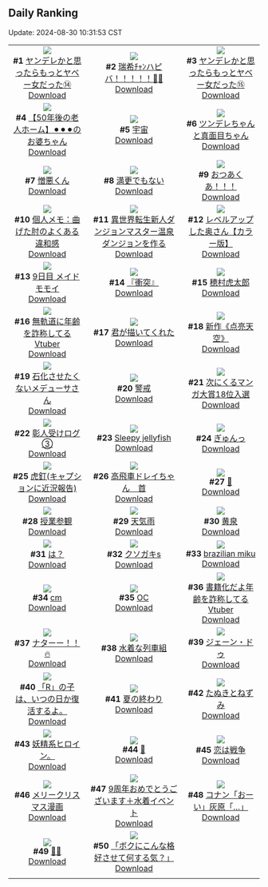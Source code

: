 ## Daily Ranking
Update: 2024-08-30 10:31:53 CST

|      |      |      |
| :----: | :----: | :----: |
| ![](https://i.pixiv.re/c/240x480/img-master/img/2024/08/27/00/01/07/121865401_p0_master1200.jpg)<br>**#1** [ヤンデレかと思ったらもっとヤベー女だった⑭](https://www.pixiv.net/artworks/121865401)<br>[Download](https://i.pixiv.re/img-original/img/2024/08/27/00/01/07/121865401_p0.png) | ![](https://i.pixiv.re/c/240x480/img-master/img/2024/08/27/00/00/02/121865194_p0_master1200.jpg)<br>**#2** [瑞希ﾁｬﾝハピバ！！！！！🎂🎉](https://www.pixiv.net/artworks/121865194)<br>[Download](https://i.pixiv.re/img-original/img/2024/08/27/00/00/02/121865194_p0.jpg) | ![](https://i.pixiv.re/c/240x480/img-master/img/2024/08/28/00/01/02/121894114_p0_master1200.jpg)<br>**#3** [ヤンデレかと思ったらもっとヤベー女だった⑮](https://www.pixiv.net/artworks/121894114)<br>[Download](https://i.pixiv.re/img-original/img/2024/08/28/00/01/02/121894114_p0.png) |
| ![](https://i.pixiv.re/c/240x480/img-master/img/2024/08/27/12/00/25/121876723_p0_master1200.jpg)<br>**#4** [【50年後の老人ホーム】⚫︎⚫︎⚫︎のお婆ちゃん](https://www.pixiv.net/artworks/121876723)<br>[Download](https://i.pixiv.re/img-original/img/2024/08/27/12/00/25/121876723_p0.jpg) | ![](https://i.pixiv.re/c/240x480/img-master/img/2024/08/27/00/00/04/121865201_p0_master1200.jpg)<br>**#5** [宇宙](https://www.pixiv.net/artworks/121865201)<br>[Download](https://i.pixiv.re/img-original/img/2024/08/27/00/00/04/121865201_p0.jpg) | ![](https://i.pixiv.re/c/240x480/img-master/img/2024/08/27/23/19/14/121892698_p0_master1200.jpg)<br>**#6** [ツンデレちゃんと真面目ちゃん](https://www.pixiv.net/artworks/121892698)<br>[Download](https://i.pixiv.re/img-original/img/2024/08/27/23/19/14/121892698_p0.jpg) |
| ![](https://i.pixiv.re/c/240x480/img-master/img/2024/08/27/00/15/48/121866095_p0_master1200.jpg)<br>**#7** [憎悪くん](https://www.pixiv.net/artworks/121866095)<br>[Download](https://i.pixiv.re/img-original/img/2024/08/27/00/15/48/121866095_p0.png) | ![](https://i.pixiv.re/c/240x480/img-master/img/2024/08/27/00/00/32/121865321_p0_master1200.jpg)<br>**#8** [満更でもない](https://www.pixiv.net/artworks/121865321)<br>[Download](https://i.pixiv.re/img-original/img/2024/08/27/00/00/32/121865321_p0.jpg) | ![](https://i.pixiv.re/c/240x480/img-master/img/2024/08/28/22/00/02/121918054_p0_master1200.jpg)<br>**#9** [おつあくあ！！！](https://www.pixiv.net/artworks/121918054)<br>[Download](https://i.pixiv.re/img-original/img/2024/08/28/22/00/02/121918054_p0.png) |
| ![](https://i.pixiv.re/c/240x480/img-master/img/2024/08/27/05/30/06/121871702_p0_master1200.jpg)<br>**#10** [個人メモ：曲げた肘のよくある違和感](https://www.pixiv.net/artworks/121871702)<br>[Download](https://i.pixiv.re/img-original/img/2024/08/27/05/30/06/121871702_p0.jpg) | ![](https://i.pixiv.re/c/240x480/img-master/img/2024/08/27/15/03/40/121879702_p0_master1200.jpg)<br>**#11** [異世界転生新人ダンジョンマスター温泉ダンジョンを作る](https://www.pixiv.net/artworks/121879702)<br>[Download](https://i.pixiv.re/img-original/img/2024/08/27/15/03/40/121879702_p0.jpg) | ![](https://i.pixiv.re/c/240x480/img-master/img/2024/08/27/00/04/28/121865672_p0_master1200.jpg)<br>**#12** [レベルアップした奥さん【カラー版】](https://www.pixiv.net/artworks/121865672)<br>[Download](https://i.pixiv.re/img-original/img/2024/08/27/00/04/28/121865672_p0.jpg) |
| ![](https://i.pixiv.re/c/240x480/img-master/img/2024/08/27/00/00/19/121865270_p0_master1200.jpg)<br>**#13** [9日目 メイドモモイ](https://www.pixiv.net/artworks/121865270)<br>[Download](https://i.pixiv.re/img-original/img/2024/08/27/00/00/19/121865270_p0.png) | ![](https://i.pixiv.re/c/240x480/img-master/img/2024/08/27/08/09/01/121873627_p0_master1200.jpg)<br>**#14** [『衝突』](https://www.pixiv.net/artworks/121873627)<br>[Download](https://i.pixiv.re/img-original/img/2024/08/27/08/09/01/121873627_p0.png) | ![](https://i.pixiv.re/c/240x480/img-master/img/2024/08/27/10/59/07/121875733_p0_master1200.jpg)<br>**#15** [穂村虎太郎](https://www.pixiv.net/artworks/121875733)<br>[Download](https://i.pixiv.re/img-original/img/2024/08/27/10/59/07/121875733_p0.png) |
| ![](https://i.pixiv.re/c/240x480/img-master/img/2024/08/27/20/04/02/121886279_p0_master1200.jpg)<br>**#16** [無軌道に年齢を詐称してるVtuber](https://www.pixiv.net/artworks/121886279)<br>[Download](https://i.pixiv.re/img-original/img/2024/08/27/20/04/02/121886279_p0.png) | ![](https://i.pixiv.re/c/240x480/img-master/img/2024/08/28/00/00/13/121893988_p0_master1200.jpg)<br>**#17** [君が描いてくれた](https://www.pixiv.net/artworks/121893988)<br>[Download](https://i.pixiv.re/img-original/img/2024/08/28/00/00/13/121893988_p0.jpg) | ![](https://i.pixiv.re/c/240x480/img-master/img/2024/08/27/00/57/10/121867383_p0_master1200.jpg)<br>**#18** [新作《点亮天空》](https://www.pixiv.net/artworks/121867383)<br>[Download](https://i.pixiv.re/img-original/img/2024/08/27/00/57/10/121867383_p0.jpg) |
| ![](https://i.pixiv.re/c/240x480/img-master/img/2024/08/27/20/03/20/121886260_p0_master1200.jpg)<br>**#19** [石化させたくないメデューサさん](https://www.pixiv.net/artworks/121886260)<br>[Download](https://i.pixiv.re/img-original/img/2024/08/27/20/03/20/121886260_p0.jpg) | ![](https://i.pixiv.re/c/240x480/img-master/img/2024/08/27/20/30/01/121887039_p0_master1200.jpg)<br>**#20** [警戒](https://www.pixiv.net/artworks/121887039)<br>[Download](https://i.pixiv.re/img-original/img/2024/08/27/20/30/01/121887039_p0.jpg) | ![](https://i.pixiv.re/c/240x480/img-master/img/2024/08/28/20/58/49/121915887_p0_master1200.jpg)<br>**#21** [次にくるマンガ大賞18位入選](https://www.pixiv.net/artworks/121915887)<br>[Download](https://i.pixiv.re/img-original/img/2024/08/28/20/58/49/121915887_p0.jpg) |
| ![](https://i.pixiv.re/c/240x480/img-master/img/2024/08/27/22/16/20/121890696_p0_master1200.jpg)<br>**#22** [彰人受けログ③](https://www.pixiv.net/artworks/121890696)<br>[Download](https://i.pixiv.re/img-original/img/2024/08/27/22/16/20/121890696_p0.jpg) | ![](https://i.pixiv.re/c/240x480/img-master/img/2024/08/27/20/22/04/121886801_p0_master1200.jpg)<br>**#23** [Sleepy jellyfish](https://www.pixiv.net/artworks/121886801)<br>[Download](https://i.pixiv.re/img-original/img/2024/08/27/20/22/04/121886801_p0.jpg) | ![](https://i.pixiv.re/c/240x480/img-master/img/2024/08/28/12/15/15/121905197_p0_master1200.jpg)<br>**#24** [ぎゅんっ](https://www.pixiv.net/artworks/121905197)<br>[Download](https://i.pixiv.re/img-original/img/2024/08/28/12/15/15/121905197_p0.png) |
| ![](https://i.pixiv.re/c/240x480/img-master/img/2024/08/27/15/19/30/121879945_p0_master1200.jpg)<br>**#25** [虎釘(キャプションに近況報告)](https://www.pixiv.net/artworks/121879945)<br>[Download](https://i.pixiv.re/img-original/img/2024/08/27/15/19/30/121879945_p0.jpg) | ![](https://i.pixiv.re/c/240x480/img-master/img/2024/08/27/23/32/28/121893113_p0_master1200.jpg)<br>**#26** [高飛車ドレイちゃん　首](https://www.pixiv.net/artworks/121893113)<br>[Download](https://i.pixiv.re/img-original/img/2024/08/27/23/32/28/121893113_p0.png) | ![](https://i.pixiv.re/c/240x480/img-master/img/2024/08/27/00/00/46/121865354_p0_master1200.jpg)<br>**#27** [🧸](https://www.pixiv.net/artworks/121865354)<br>[Download](https://i.pixiv.re/img-original/img/2024/08/27/00/00/46/121865354_p0.png) |
| ![](https://i.pixiv.re/c/240x480/img-master/img/2024/08/27/21/20/14/121888724_p0_master1200.jpg)<br>**#28** [授業参観](https://www.pixiv.net/artworks/121888724)<br>[Download](https://i.pixiv.re/img-original/img/2024/08/27/21/20/14/121888724_p0.png) | ![](https://i.pixiv.re/c/240x480/img-master/img/2024/08/28/00/16/02/121894768_p0_master1200.jpg)<br>**#29** [天気雨](https://www.pixiv.net/artworks/121894768)<br>[Download](https://i.pixiv.re/img-original/img/2024/08/28/00/16/02/121894768_p0.jpg) | ![](https://i.pixiv.re/c/240x480/img-master/img/2024/08/27/12/00/08/121876672_p0_master1200.jpg)<br>**#30** [黄泉](https://www.pixiv.net/artworks/121876672)<br>[Download](https://i.pixiv.re/img-original/img/2024/08/27/12/00/08/121876672_p0.jpg) |
| ![](https://i.pixiv.re/c/240x480/img-master/img/2024/08/28/09/21/45/121902508_p0_master1200.jpg)<br>**#31** [は？](https://www.pixiv.net/artworks/121902508)<br>[Download](https://i.pixiv.re/img-original/img/2024/08/28/09/21/45/121902508_p0.jpg) | ![](https://i.pixiv.re/c/240x480/img-master/img/2024/08/28/00/00/42/121894064_p0_master1200.jpg)<br>**#32** [クソガキs](https://www.pixiv.net/artworks/121894064)<br>[Download](https://i.pixiv.re/img-original/img/2024/08/28/00/00/42/121894064_p0.jpg) | ![](https://i.pixiv.re/c/240x480/img-master/img/2024/08/27/02/29/57/121869402_p0_master1200.jpg)<br>**#33** [brazilian miku](https://www.pixiv.net/artworks/121869402)<br>[Download](https://i.pixiv.re/img-original/img/2024/08/27/02/29/57/121869402_p0.png) |
| ![](https://i.pixiv.re/c/240x480/img-master/img/2024/08/27/21/13/50/121888514_p0_master1200.jpg)<br>**#34** [cm](https://www.pixiv.net/artworks/121888514)<br>[Download](https://i.pixiv.re/img-original/img/2024/08/27/21/13/50/121888514_p0.png) | ![](https://i.pixiv.re/c/240x480/img-master/img/2024/08/27/00/00/24/121865289_p0_master1200.jpg)<br>**#35** [OC](https://www.pixiv.net/artworks/121865289)<br>[Download](https://i.pixiv.re/img-original/img/2024/08/27/00/00/24/121865289_p0.png) | ![](https://i.pixiv.re/c/240x480/img-master/img/2024/08/28/21/15/26/121916487_p0_master1200.jpg)<br>**#36** [書籍化だよ年齢を詐称してるVtuber](https://www.pixiv.net/artworks/121916487)<br>[Download](https://i.pixiv.re/img-original/img/2024/08/28/21/15/26/121916487_p0.png) |
| ![](https://i.pixiv.re/c/240x480/img-master/img/2024/08/28/19/30/30/121913405_p0_master1200.jpg)<br>**#37** [ナターー！！🔥](https://www.pixiv.net/artworks/121913405)<br>[Download](https://i.pixiv.re/img-original/img/2024/08/28/19/30/30/121913405_p0.png) | ![](https://i.pixiv.re/c/240x480/img-master/img/2024/08/27/20/32/35/121887123_p0_master1200.jpg)<br>**#38** [水着な列車組](https://www.pixiv.net/artworks/121887123)<br>[Download](https://i.pixiv.re/img-original/img/2024/08/27/20/32/35/121887123_p0.jpg) | ![](https://i.pixiv.re/c/240x480/img-master/img/2024/08/27/00/21/28/121866265_p0_master1200.jpg)<br>**#39** [ジェーン・ドゥ](https://www.pixiv.net/artworks/121866265)<br>[Download](https://i.pixiv.re/img-original/img/2024/08/27/00/21/28/121866265_p0.jpg) |
| ![](https://i.pixiv.re/c/240x480/img-master/img/2024/08/28/23/03/59/121920408_p0_master1200.jpg)<br>**#40** [「R」の子は、いつの日か復活するよ。](https://www.pixiv.net/artworks/121920408)<br>[Download](https://i.pixiv.re/img-original/img/2024/08/28/23/03/59/121920408_p0.jpg) | ![](https://i.pixiv.re/c/240x480/img-master/img/2024/08/27/01/15/22/121867883_p0_master1200.jpg)<br>**#41** [夏の終わり](https://www.pixiv.net/artworks/121867883)<br>[Download](https://i.pixiv.re/img-original/img/2024/08/27/01/15/22/121867883_p0.jpg) | ![](https://i.pixiv.re/c/240x480/img-master/img/2024/08/27/12/15/16/121876978_p0_master1200.jpg)<br>**#42** [たぬきとねずみ](https://www.pixiv.net/artworks/121876978)<br>[Download](https://i.pixiv.re/img-original/img/2024/08/27/12/15/16/121876978_p0.png) |
| ![](https://i.pixiv.re/c/240x480/img-master/img/2024/08/28/07/51/47/121901349_p0_master1200.jpg)<br>**#43** [妖精系ヒロイン。](https://www.pixiv.net/artworks/121901349)<br>[Download](https://i.pixiv.re/img-original/img/2024/08/28/07/51/47/121901349_p0.jpg) | ![](https://i.pixiv.re/c/240x480/img-master/img/2024/08/27/00/00/38/121865335_p0_master1200.jpg)<br>**#44** [🐍](https://www.pixiv.net/artworks/121865335)<br>[Download](https://i.pixiv.re/img-original/img/2024/08/27/00/00/38/121865335_p0.jpg) | ![](https://i.pixiv.re/c/240x480/img-master/img/2024/08/28/00/30/02/121895219_p0_master1200.jpg)<br>**#45** [恋は戦争](https://www.pixiv.net/artworks/121895219)<br>[Download](https://i.pixiv.re/img-original/img/2024/08/28/00/30/02/121895219_p0.jpg) |
| ![](https://i.pixiv.re/c/240x480/img-master/img/2024/08/27/22/00/57/121890148_p0_master1200.jpg)<br>**#46** [メリークリスマス漫画](https://www.pixiv.net/artworks/121890148)<br>[Download](https://i.pixiv.re/img-original/img/2024/08/27/22/00/57/121890148_p0.jpg) | ![](https://i.pixiv.re/c/240x480/img-master/img/2024/08/28/00/00/29/121894027_p0_master1200.jpg)<br>**#47** [9周年おめでとうございます＋水着イベント](https://www.pixiv.net/artworks/121894027)<br>[Download](https://i.pixiv.re/img-original/img/2024/08/28/00/00/29/121894027_p0.jpg) | ![](https://i.pixiv.re/c/240x480/img-master/img/2024/08/27/18/34/43/121883879_p0_master1200.jpg)<br>**#48** [コナン「おーい」灰原「…」](https://www.pixiv.net/artworks/121883879)<br>[Download](https://i.pixiv.re/img-original/img/2024/08/27/18/34/43/121883879_p0.jpg) |
| ![](https://i.pixiv.re/c/240x480/img-master/img/2024/08/27/06/11/13/121872170_p0_master1200.jpg)<br>**#49** [🌙🌟](https://www.pixiv.net/artworks/121872170)<br>[Download](https://i.pixiv.re/img-original/img/2024/08/27/06/11/13/121872170_p0.png) | ![](https://i.pixiv.re/c/240x480/img-master/img/2024/08/27/00/39/36/121866883_p0_master1200.jpg)<br>**#50** [「ボクにこんな格好させて何する気？」](https://www.pixiv.net/artworks/121866883)<br>[Download](https://i.pixiv.re/img-original/img/2024/08/27/00/39/36/121866883_p0.jpg) |
|      |
